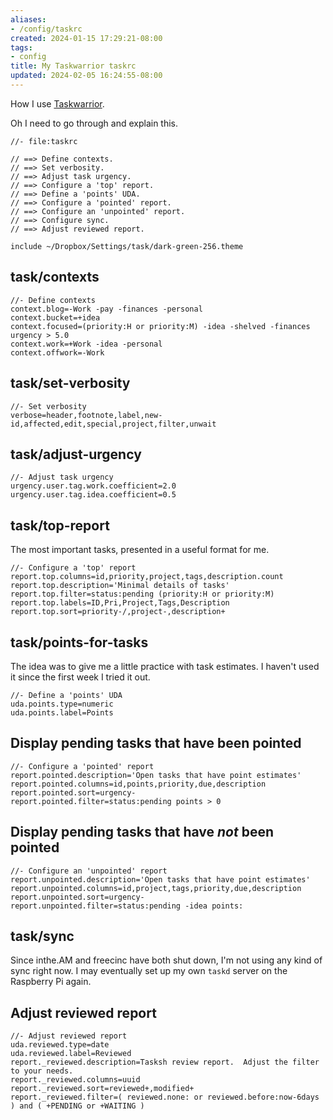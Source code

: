 ```yaml
---
aliases:
- /config/taskrc
created: 2024-01-15 17:29:21-08:00
tags:
- config
title: My Taskwarrior taskrc
updated: 2024-02-05 16:24:55-08:00
---
```


How I use [Taskwarrior](../../card/Taskwarrior.md).

Oh I need to go through and explain this.

````config
//- file:taskrc

// ==> Define contexts.
// ==> Set verbosity.
// ==> Adjust task urgency.
// ==> Configure a 'top' report.
// ==> Define a 'points' UDA.
// ==> Configure a 'pointed' report.
// ==> Configure an 'unpointed' report.
// ==> Configure sync.
// ==> Adjust reviewed report.

include ~/Dropbox/Settings/task/dark-green-256.theme
````

## task/contexts

````config
//- Define contexts
context.blog=-Work -pay -finances -personal
context.bucket=+idea
context.focused=(priority:H or priority:M) -idea -shelved -finances urgency > 5.0
context.work=+Work -idea -personal
context.offwork=-Work
````

## task/set-verbosity

````config
//- Set verbosity
verbose=header,footnote,label,new-id,affected,edit,special,project,filter,unwait
````

## task/adjust-urgency

````config
//- Adjust task urgency
urgency.user.tag.work.coefficient=2.0
urgency.user.tag.idea.coefficient=0.5
````

## task/top-report

The most important tasks, presented in a useful format for me.

````config
//- Configure a 'top' report
report.top.columns=id,priority,project,tags,description.count
report.top.description='Minimal details of tasks'
report.top.filter=status:pending (priority:H or priority:M)
report.top.labels=ID,Pri,Project,Tags,Description
report.top.sort=priority-/,project-,description+
````

## task/points-for-tasks

The idea was to give me a little practice with task estimates.
I haven't used it since the first week I tried it out.

````config
//- Define a 'points' UDA
uda.points.type=numeric
uda.points.label=Points
````

## Display pending tasks that have been pointed

````config
//- Configure a 'pointed' report
report.pointed.description='Open tasks that have point estimates'
report.pointed.columns=id,points,priority,due,description
report.pointed.sort=urgency-
report.pointed.filter=status:pending points > 0
````

## Display pending tasks that have *not* been pointed

````config
//- Configure an 'unpointed' report
report.unpointed.description='Open tasks that have point estimates'
report.unpointed.columns=id,project,tags,priority,due,description
report.unpointed.sort=urgency-
report.unpointed.filter=status:pending -idea points:
````

## task/sync

Since inthe.AM and freecinc have both shut down, I'm not using any kind of sync right now. I may eventually set up my own `taskd` server on the Raspberry Pi again.

## Adjust reviewed report

````config
//- Adjust reviewed report
uda.reviewed.type=date
uda.reviewed.label=Reviewed
report._reviewed.description=Tasksh review report.  Adjust the filter to your needs.
report._reviewed.columns=uuid
report._reviewed.sort=reviewed+,modified+
report._reviewed.filter=( reviewed.none: or reviewed.before:now-6days ) and ( +PENDING or +WAITING )
````